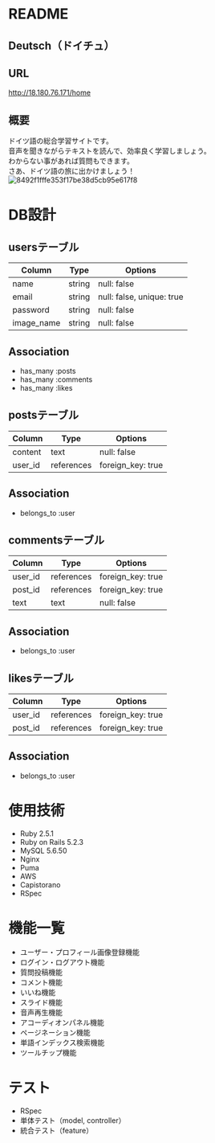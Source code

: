 # README

## Deutsch（ドイチュ）
## URL  
http://18.180.76.171/home
## 概要
ドイツ語の総合学習サイトです。  
音声を聞きながらテキストを読んで、効率良く学習しましょう。  
わからない事があれば質問もできます。  
さあ、ドイツ語の旅に出かけましょう！  
![8492f1fffe353f17be38d5cb95e617f8](https://user-images.githubusercontent.com/66251668/139196238-2df8c5c5-4df5-45b1-8d2d-3d95da0fb46b.jpeg)

# DB設計
## usersテーブル
|Column|Type|Options|
|------|----|-------|
|name|string|null: false|
|email|string|null: false, unique: true|
|password|string|null: false|
|image_name|string|null: false|
## Association
- has_many :posts
- has_many :comments
- has_many :likes

## postsテーブル
|Column|Type|Options|
|------|----|-------|
|content|text|null: false|
|user_id|references|foreign_key: true|
## Association
- belongs_to :user

## commentsテーブル
|Column|Type|Options|
|------|----|-------|
|user_id|references|foreign_key: true|
|post_id|references|foreign_key: true|
|text|text|null: false|
## Association
- belongs_to :user

## likesテーブル
|Column|Type|Options|
|------|----|-------|
|user_id|references|foreign_key: true|
|post_id|references|foreign_key: true|
## Association
- belongs_to :user

# 使用技術
- Ruby 2.5.1
- Ruby on Rails 5.2.3
- MySQL 5.6.50
- Nginx
- Puma
- AWS
- Capistorano
- RSpec

# 機能一覧
- ユーザー・プロフィール画像登録機能
- ログイン・ログアウト機能
- 質問投稿機能
- コメント機能
- いいね機能
- スライド機能
- 音声再生機能
- アコーディオンパネル機能
- ページネーション機能
- 単語インデックス検索機能
- ツールチップ機能

# テスト
- RSpec
 - 単体テスト（model, controller）
 - 統合テスト（feature）
